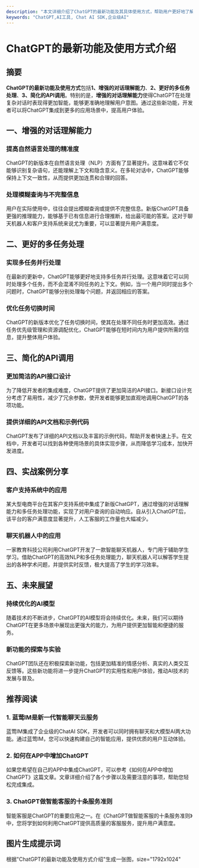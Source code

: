 ```yaml
---
description: "本文详细介绍了ChatGPT的最新功能及其具体使用方式，帮助用户更好地了解和利用这一强大的AI工具。"
keywords: "ChatGPT,AI工具, Chat AI SDK,企业级AI"
---
```

# ChatGPT的最新功能及使用方式介绍

## 摘要

**ChatGPT的最新功能及使用方式**包括**1、增强的对话理解能力**、**2、更好的多任务处理**、**3、简化的API调用**。特别的是，**增强的对话理解能力**使得ChatGPT在处理复杂对话时表现得更加智能，能够更准确地理解用户意图。通过这些新功能，开发者可以将ChatGPT集成到更多的应用场景中，提高用户体验。

## 一、增强的对话理解能力

### 提高自然语言处理的精准度

ChatGPT的新版本在自然语言处理（NLP）方面有了显著提升。这意味着它不仅能够识别复杂语句，还能理解上下文和隐含意义。在多轮对话中，ChatGPT能够保持上下文一致性，从而提供更加连贯和合理的回答。

### 处理模糊查询与不完整信息

用户在实际使用中，往往会提出模糊查询或提供不完整信息。新版ChatGPT具备更强的推理能力，能够基于已有信息进行合理推断，给出最可能的答案。这对于聊天机器人和客户支持系统来说尤为重要，可以显著提升用户满意度。

## 二、更好的多任务处理

### 实现多任务并行处理

在最新的更新中，ChatGPT能够更好地支持多任务并行处理。这意味着它可以同时处理多个任务，而不会混淆不同任务的上下文。例如，当一个用户同时提出多个问题时，ChatGPT能够分别处理每个问题，并返回相应的答案。

### 优化任务切换时间

ChatGPT的新版本优化了任务切换时间，使其在处理不同任务时更加高效。通过任务优先级管理和资源调配优化，ChatGPT能够在短时间内为用户提供所需的信息，提升整体用户体验。

## 三、简化的API调用

### 更加简洁的API接口设计

为了降低开发者的集成难度，ChatGPT提供了更加简洁的API接口。新接口设计充分考虑了易用性，减少了冗余参数，使开发者能够更加直观地调用ChatGPT的各项功能。

### 提供详细的API文档和示例代码

ChatGPT发布了详细的API文档以及丰富的示例代码，帮助开发者快速上手。在文档中，开发者可以找到各种使用场景的具体实现步骤，从而降低学习成本，加快开发进度。

## 四、实战案例分享

### 客户支持系统中的应用

某大型电商平台在其客户支持系统中集成了新版ChatGPT，通过增强的对话理解能力和多任务处理功能，实现了对用户查询的自动响应。自从引入ChatGPT后，该平台的客户满意度显著提升，人工客服的工作量也大幅减少。

### 聊天机器人中的应用

一家教育科技公司利用ChatGPT开发了一款智能聊天机器人，专门用于辅助学生学习。借助ChatGPT的高效NLP和多任务处理能力，聊天机器人可以解答学生提出的各种学术问题，并提供实时反馈，极大提高了学生的学习效率。

## 五、未来展望

### 持续优化的AI模型

随着技术的不断进步，ChatGPT的AI模型将会持续优化。未来，我们可以期待ChatGPT在更多场景中展现出更强大的能力，为用户提供更加智能和便捷的服务。

### 新功能的探索与实验

ChatGPT团队还在积极探索新功能，包括更加精准的情感分析、真实的人类交互反馈等。这些新功能将进一步提升ChatGPT的实用性和用户体验，推动AI技术的发展与普及。

## 推荐阅读

### 1. **蓝莺IM是新一代智能聊天云服务**

蓝莺IM集成了企业级的ChatAI SDK，开发者可以同时拥有聊天和大模型AI两大功能。通过蓝莺IM，您可以快速构建自己的智能应用，提供优质的用户互动体验。

### 2. **如何在APP中增加ChatGPT**

如果您希望在自己的APP中集成ChatGPT，可以参考《如何在APP中增加ChatGPT》这篇文章。文章详细介绍了各个步骤以及需要注意的事项，帮助您轻松完成集成。

### 3. **ChatGPT做智能客服的十条服务准则**

智能客服是ChatGPT的重要应用之一。在《ChatGPT做智能客服的十条服务准则》中，您将学到如何利用ChatGPT提供高质量的客服服务，提升用户满意度。

## 图片生成提示词

根据"ChatGPT的最新功能及使用方式介绍"生成一张图，size="1792x1024"


